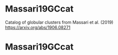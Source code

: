 # Massari19GCcat


Catalog of globular clusters from Massari et al. (2019)  
https://arxiv.org/abs/1906.08271

# Massari19GCcat

